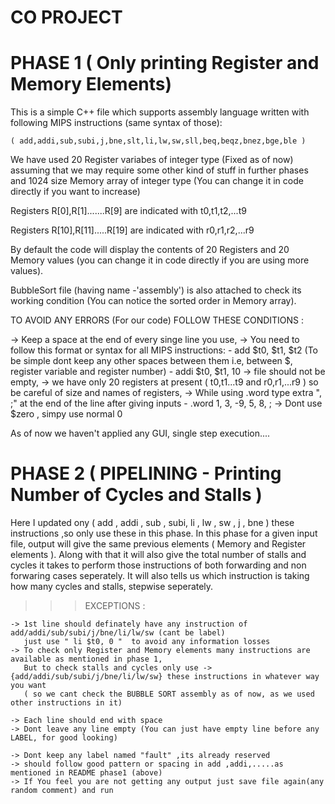 # CO PROJECT

# PHASE 1 ( Only printing Register and Memory Elements)

This is a simple C++ file which supports assembly language written with following MIPS instructions (same syntax of those):

    ( add,addi,sub,subi,j,bne,slt,li,lw,sw,sll,beq,beqz,bnez,bge,ble ) 
        
We have used 20 Register variabes of integer type (Fixed as of now) assuming that we may require some other kind of stuff in further phases
and 1024 size Memory array of integer type (You can change it in code directly if you want to increase)

   Registers R[0],R[1].......R[9]  are indicated with t0,t1,t2,...t9
   
   Registers R[10],R[11].....R[19] are indicated with r0,r1,r2,...r9

By default the code will display the contents of 20 Registers and 20 Memory values (you can change it in code directly if you are using more values).

BubbleSort file (having name -'assembly') is also attached to check its working condition (You can notice the sorted order in Memory array).
        
        
TO AVOID ANY ERRORS (For our code) FOLLOW THESE CONDITIONS :

  -> Keep a space at the end of every singe line you use,
  -> You need to follow this format or syntax for all MIPS instructions:
         - add  $t0, $t1, $t2   (To be simple dont keep any other spaces between them i.e, between $, register variable and register number)
         - addi $t0, $t1, 10 
  -> file should not be empty,
  -> we have only 20 registers at present ( t0,t1...t9 and r0,r1,...r9 ) so be careful of size and names of registers,
  -> While using .word type extra ", ;" at the end of the line after giving inputs
         - .word 1, 3, -9, 5, 8, ;
  -> Dont use $zero , simpy use normal 0
  
 As of now we haven't applied any GUI, single step execution....
 
 
 
 #  PHASE 2 ( PIPELINING - Printing Number of Cycles and Stalls )
 
 Here I updated ony ( add , addi , sub , subi, li , lw , sw , j , bne ) these instructions ,so only use these in this phase.
 In this phase for a given input file, output will give the same previous elements ( Memory and Register elements ). 
 Along with that it will also give the total number of stalls and cycles it takes to perform those instructions of both forwarding and non forwaring cases seperately.
 It will also tells us which instruction is taking how many cycles and stalls, stepwise seperately.
 
 >>> EXCEPTIONS :

    -> 1st line should definately have any instruction of add/addi/sub/subi/j/bne/li/lw/sw (cant be label)
       just use " li $t0, 0 "  to avoid any information losses
    -> To check only Register and Memory elements many instructions are available as mentioned in phase 1,
       But to check stalls and cycles only use -> {add/addi/sub/subi/j/bne/li/lw/sw} these instructions in whatever way you want
       ( so we cant check the BUBBLE SORT assembly as of now, as we used other instructions in it)
    
    -> Each line should end with space
    -> Dont leave any line empty (You can just have empty line before any LABEL, for good looking)

    -> Dont keep any label named "fault" ,its already reserved 
    -> should follow good pattern or spacing in add ,addi,.....as mentioned in README phase1 (above)
    -> If You feel you are not getting any output just save file again(any random comment) and run
    
 
 
 
 
 
 
